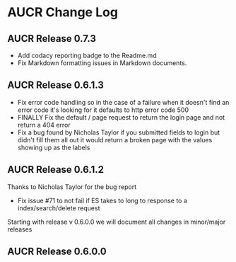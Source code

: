 # AUCR Change Log

## AUCR Release 0.7.3

-   Add codacy reporting badge to the Readme.md
-   Fix Markdown formatting issues in Markdown documents. 

## AUCR Release 0.6.1.3

-    Fix error code handling so in the case of a failure when it doesn't find an error code it's looking for it defaults to http error code 500
-    FINALLY Fix the default / page request to return the login page and not return a 404 error
-    Fix a bug found by Nicholas Taylor if you submitted fields to login but didn't fill them all out it would return a broken page with the values showing up as the labels
 
## AUCR Release 0.6.1.2

Thanks to Nicholas Taylor for the bug report
-    Fix issue #71 to not fail if ES takes to long to response to a index/search/delete request

Starting with release v 0.6.0.0 we will document all changes in minor/major releases 

## AUCR Release 0.6.0.0

